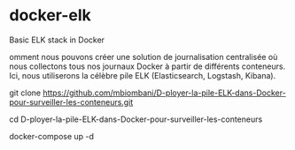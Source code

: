 # docker-elk
Basic ELK stack in Docker

omment nous pouvons créer une solution de journalisation centralisée où nous collectons tous nos journaux Docker à partir de différents conteneurs. Ici, nous utiliserons la célèbre pile ELK (Elasticsearch, Logstash, Kibana).

git clone https://github.com/mbiombani/D-ployer-la-pile-ELK-dans-Docker-pour-surveiller-les-conteneurs.git

cd D-ployer-la-pile-ELK-dans-Docker-pour-surveiller-les-conteneurs

docker-compose up -d


